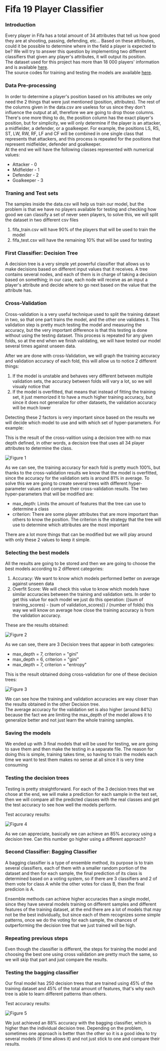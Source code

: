 # Fifa 19 Player Classifier

### Introduction

Every player in Fifa has a total amount of 34 attributes that tell us how good they are at shooting, passing, defending, etc...
Based on these attributes, could it be possible to determine where in the field a player is expected to be?
We will try to answer this question by implementing two different classifiers that given any player's attributes, it will output its position.<br>
The dataset used for this project has more than 18 000 players' information and is available [here](https://www.kaggle.com/karangadiya/fifa19).<br>
The source codes for training and testing the models are available [here](https://github.com/maci2233/Artificial_Intelligence/tree/master/machine_learning/Classification/Fifa_positions).


### Data Pre-processing

In order to determine a player's position based on his attributes we only need the 2 things that were just mentioned (position, attributes).
The rest of the columns given in the data.csv are useless for us since they don't influence the output at all, therefore we are going to drop those columns.<br>
There's one more thing to do, the position column has the exact player's position, but for simplicity, we will only determine if the player
is an attacker, a midfielder, a defender, or a goalkeeper. For example, the positions LS, RS, ST, LW, RW, RF, LF and CF will be combined
in one single class that represents that attackers, and this process is repeated for the positions that represent midfielder, defender
and goalkeeper.<br>
At the end we will have the following classes represented with numerical values:
* Attacker - 0
* Midfielder - 1
* Defender - 2
* Goalkeeper - 3

### Traning and Test sets

The samples inside the data.csv will help us train our model, but the problem is that we have no players available for testing and checking how good we can classify a set of never seen players, to solve this, we will split the dataset in two different csv files

1. fifa_train.csv will have 90% of the players that will be used to train the model
2. fifa_test.csv will have the remaining 10% that will be used for testing

### First Classifier: Decision Tree

A decision tree is a very simple yet powerful classifier that allows us to make decisions based on different input values that it receives.
A tree contains several nodes, and each of them is in charge of taking a decision based on something; in our case, each node will
receive as an input a player's attribute and decide where to go next based on the value that the attribute has.

### Cross-Validation

Cross-validation is a very useful technique used to split the training dataset in two, so that one part trains
the model, and the other one validates it. This validation step is pretty much testing the model and
measuring the accuracy, but the very important difference is that this testing is done
without using the testing dataset. This process is repeated for any given folds, so at the end when we finish
validating, we will have tested our model several times against unseen data.

After we are done with cross-Validation, we will graph the training accuracy and validation accuracy of each fold, this will allow us to notice 2 different things:
1. If the model is unstable and behaves very different between multiple validation sets, the accuracy between folds will vary a lot, so we will visualy notice that
2. If the model is overfitted, that means that instead of fitting the training set, it just memorized it to have a much higher training accuracy, but since it does not generalize for other datasets, the validation accuracy will be much lower

Detecting these 2 factors is very important since based on the results we will decide which model to use and with which set of hyper-parameters. For example:

This is the result of the cross-valition using a decision tree with no max depth defined, in other words, a decision tree that uses all
34 player attributes to determine the class.

![Figure 1](https://github.com/maci2233/Artificial_Intelligence/blob/master/machine_learning/Classification/Fifa_positions/CV_no_max_depth.png)

As we can see, the training accuracy for each fold is pretty much 100%, but thanks to the cross-validation results we know that the model is overfitted, since the accuracy for the validation sets is around 81% in average. To solve this we are going to create several trees with different hyper-parameter values and compare their cross-validation results. The two hyper-parameters that will be modified are:
* max_depth: Limits the amount of features that the tree can use to determine a class
* criterion: There are some player attributes that are more important than others to know the position. The criterion is the strategy
that the tree will use to determine which attributes are the most important

There are a lot more things that can be modified but we will play around with only these 2 values to keep it simple.

### Selecting the best models

All the results are going to be stored and then we are going to choose the best models according to 2 different categories:
1. Accuracy: We want to know which models performed better on average against unseen data
2. Overfit Score: We will check this value to know which models have similar accuracies between the training and validation sets. In order to get this value for each model we just do this operation: ((sum of training_scores) - (sum of validation_scores)) / (number of folds) this way we will know on average how close the training accuracy is from the validation accuracy.

These are the results obtained:

![Figure 2](https://github.com/maci2233/Artificial_Intelligence/blob/master/machine_learning/Classification/Fifa_positions/CV_results.png)

As we can see, there are 3 Decision trees that appear in both categories:
* max_depth = 7, criterion = "gini"
* max_depth = 6, criterion = "gini"
* max_depth = 7, criterion = "entropy"

This is the result obtained doing cross-validation for one of these decision trees:

![Figure 3](https://github.com/maci2233/Artificial_Intelligence/blob/master/machine_learning/Classification/Fifa_positions/CV_MD7Cg.png)

We can see how the training and validation accuracies are way closer than the results obtained in the other Decision tree.<br>
The average accuracy for the validation set is also higher (around 84%) because the fact we are limiting the max_depth of the model allows it to generalize better and not just learn the whole training samples. 

### Saving the models

We ended up with 3 final models that will be used for testing, we are going to save them and then make the testing in a separate file.
The reason for doing this is simple, training takes time, so having to train the models each time we want to test them makes no sense at all since it is very time consuming

### Testing the decision trees

Testing is pretty straightforward. For each of the 3 decision trees that we chose at the end, we will make a prediction for each sample in the test set, then we will compare all the predicted classes with the real classes and get the test accuracy to see how well the models perform.

Test accuracy results:

![Figure 4](https://github.com/maci2233/Artificial_Intelligence/blob/master/machine_learning/Classification/Fifa_positions/decision_tree_tests.PNG)

As we can appreciate, basically we can achieve an 85% accuracy using a decision tree. Can this number go higher using a different approach?

### Second Classifier: Bagging Classifier

A bagging classifier is a type of ensemble method, its purpose is to train several classifiers, each of them with a smaller random portion of the dataset and then for each sample, the final prediction of its class is determined based on a voting system, so if there are 3 classifiers and 2 of them vote for class A while the other votes for class B, then the final predicion is A.

Ensemble methods can achieve higher accuracies than a single model, since they have several models training on different samples and different features of the training dataset, at the end there are a lot of models that may not be the best individually, but since each of them recognizes some simple patterns, once we do the voting for each sample, the chances of outperforming the decision tree that we just trained will be high.

### Repeating previous steps

Even though the classifier is different, the steps for training the model and choosing the best one using cross validation are pretty much the same, so we will skip that part and just compare the results.

### Testing the bagging classifier

Our final model has 250 decision trees that are trained using 45% of the training dataset and 45% of the total amount of features, that's why each tree is able to learn different patterns than others.

Test accuracy results:

![Figure 5](https://github.com/maci2233/Artificial_Intelligence/blob/master/machine_learning/Classification/Fifa_positions/bagging_tests.PNG)

We just achieved an 88% accuracy with the bagging classifier, which is higher than the individual decision tree. Depending on the problem, sometimes one approach is better than the other so it is a good idea to try several models (if time allows it) and not just stick to one and compare their results.

